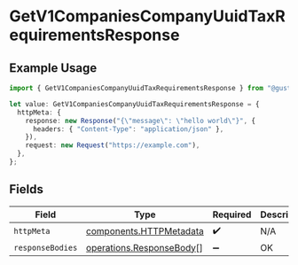 # GetV1CompaniesCompanyUuidTaxRequirementsResponse

## Example Usage

```typescript
import { GetV1CompaniesCompanyUuidTaxRequirementsResponse } from "@gusto/embedded-api/models/operations/getv1companiescompanyuuidtaxrequirements.js";

let value: GetV1CompaniesCompanyUuidTaxRequirementsResponse = {
  httpMeta: {
    response: new Response("{\"message\": \"hello world\"}", {
      headers: { "Content-Type": "application/json" },
    }),
    request: new Request("https://example.com"),
  },
};
```

## Fields

| Field                                                                | Type                                                                 | Required                                                             | Description                                                          |
| -------------------------------------------------------------------- | -------------------------------------------------------------------- | -------------------------------------------------------------------- | -------------------------------------------------------------------- |
| `httpMeta`                                                           | [components.HTTPMetadata](../../models/components/httpmetadata.md)   | :heavy_check_mark:                                                   | N/A                                                                  |
| `responseBodies`                                                     | [operations.ResponseBody](../../models/operations/responsebody.md)[] | :heavy_minus_sign:                                                   | OK                                                                   |